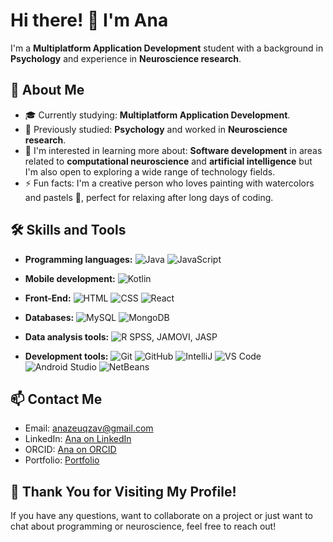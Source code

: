 # Hi there! 👋 I'm Ana

I'm a **Multiplatform Application Development** student with a background in **Psychology** and experience in **Neuroscience research**.

## 🚀 About Me

- 🎓 Currently studying: **Multiplatform Application Development**.
- 🧠 Previously studied: **Psychology** and worked in **Neuroscience research**.
- 🌱 I'm interested in learning more about: **Software development** in areas related to **computational neuroscience** and **artificial intelligence** but I'm also open to exploring a wide range of technology fields.
- ⚡ Fun facts: I'm a creative person who loves painting with watercolors and pastels 🎨, perfect for relaxing after long days of coding.

## 🛠️ Skills and Tools

- **Programming languages:**  ![Java](https://img.shields.io/badge/Java-%23F7DF1E?style=flat-square&logo=java&logoColor=black)  ![JavaScript](https://img.shields.io/badge/JavaScript-%23F7DF1E?style=flat-square&logo=javascript&logoColor=black)  

- **Mobile development:**  ![Kotlin](https://img.shields.io/badge/Kotlin-%230095D5?style=flat-square&logo=kotlin&logoColor=white)  

- **Front-End:**  ![HTML](https://img.shields.io/badge/HTML-%23E34F26?style=flat-square&logo=html5&logoColor=white)  ![CSS](https://img.shields.io/badge/CSS-%231572B6?style=flat-square&logo=css3&logoColor=white)  ![React](https://img.shields.io/badge/React-%2361DAFB?style=flat-square&logo=react&logoColor=black)  

- **Databases:**  ![MySQL](https://img.shields.io/badge/MySQL-%2300758F?style=flat-square&logo=mysql&logoColor=white)  ![MongoDB](https://img.shields.io/badge/MongoDB-%2347A248?style=flat-square&logo=mongodb&logoColor=white)  

- **Data analysis tools:**  ![R](https://img.shields.io/badge/R-%23276DC3?style=flat-square&logo=r&logoColor=white)  SPSS, JAMOVI, JASP  

- **Development tools:**  ![Git](https://img.shields.io/badge/Git-%23F05032?style=flat-square&logo=git&logoColor=white)  ![GitHub](https://img.shields.io/badge/GitHub-%23121011?style=flat-square&logo=github&logoColor=white)  ![IntelliJ](https://img.shields.io/badge/IntelliJ%20IDEA-%23000000?style=flat-square&logo=intellij-idea&logoColor=white)  ![VS Code](https://img.shields.io/badge/VS%20Code-%23007ACC?style=flat-square&logo=visual-studio-code&logoColor=white)  ![Android Studio](https://img.shields.io/badge/Android%20Studio-%233DDC84?style=flat-square&logo=android-studio&logoColor=white)  ![NetBeans](https://img.shields.io/badge/NetBeans-%230072BC?style=flat-square&logo=apachenetbeanside&logoColor=white)  


## 📫 Contact Me

- Email: [anazeuqzav@gmail.com](mailto:anazeuqzav@gmail.com)
- LinkedIn: [Ana on LinkedIn](https://www.linkedin.com/in/ana-v%C3%A1zquez-de-%C3%A1gredos/)
- ORCID: [Ana on ORCID](https://orcid.org/0000-0002-4953-3161)
- Portfolio: [Portfolio](https://anazeuqzav.github.io/portfolio/)


## 🎉 Thank You for Visiting My Profile!

If you have any questions, want to collaborate on a project or just want to chat about programming or neuroscience, feel free to reach out!
